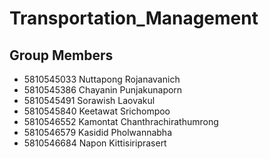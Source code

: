 # Transportation_Management

## Group Members
- 5810545033  Nuttapong   Rojanavanich
- 5810545386  Chayanin		Punjakunaporn
- 5810545491  Sorawish		Laovakul
- 5810545840  Keetawat		Srichompoo
- 5810546552  Kamontat		Chanthrachirathumrong
- 5810546579  Kasidid		  Pholwannabha
- 5810546684  Napon		    Kittisiriprasert
